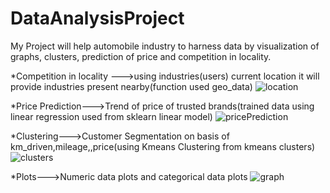 # DataAnalysisProject
My Project will help automobile industry to harness data by visualization of graphs, clusters, prediction of price and competition in locality.

*Competition in locality --->using industries(users) current location it will provide industries present nearby(function used geo_data)
![location](https://user-images.githubusercontent.com/92116219/170879725-011de817-f4da-42a6-a325-d2a3aeefe829.png)

*Price Prediction--->Trend of price of trusted brands(trained data using linear regression used from sklearn linear model)
![pricePrediction](https://user-images.githubusercontent.com/92116219/170879728-ca5b9e42-8b5d-4411-9627-4f26f09eb672.png)

*Clustering--->Customer Segmentation on basis of km_driven,mileage,,price(using Kmeans Clustering from kmeans clusters)
![clusters](https://user-images.githubusercontent.com/92116219/170879731-5098a667-a4c6-40b0-81a8-c87733076c05.png)

*Plots--->Numeric data plots and categorical data plots
![graph](https://user-images.githubusercontent.com/92116219/170879727-b2a3c381-9349-4a64-8b51-c6f98cb4ee42.png)


